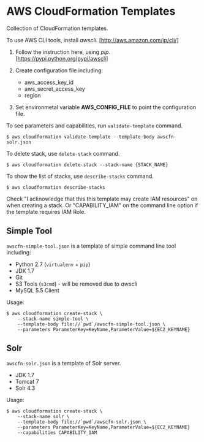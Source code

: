 AWS CloudFormation Templates
=============================

Collection of CloudFormation templates.

To use AWS CLI tools, install *awscli*.
[http://aws.amazon.com/jp/cli/]

1. Follow the instruction here, using *pip*.
   [https://pypi.python.org/pypi/awscli]

2. Create configuration file including:
    * aws_access_key_id
    * aws_secret_access_key
    * region

3. Set environmetal variable **AWS_CONFIG_FILE** to point the configuration file.

To see parameters and capabilities, run ``validate-template`` command.

    $ aws cloudformation validate-template --template-body awscfn-solr.json

To delete stack, use ``delete-stack`` command.

    $ aws cloudformation delete-stack --stack-name {STACK_NAME}

To show the list of stacks, use ``describe-stacks`` command.

    $ aws cloudformation describe-stacks

Check "I acknowledge that this this template may create IAM resources" on when creating a stack.
Or "CAPABILITY_IAM" on the command line option if the template requires IAM Role.

Simple Tool
------------

``awscfn-simple-tool.json`` is a template of simple command line tool including:

* Python 2.7 (``virtualenv`` + ``pip``)
* JDK 1.7
* Git
* S3 Tools (``s3cmd``) - will be removed due to *awscli*
* MySQL 5.5 Client

Usage:

    $ aws cloudformation create-stack \
        --stack-name simple-tool \
        --template-body file://`pwd`/awscfn-simple-tool.json \
        --parameters ParameterKey=KeyName,ParameterValue=${EC2_KEYNAME}

Solr
-----

``awscfn-solr.json`` is a template of Solr server.

* JDK 1.7
* Tomcat 7
* Solr 4.3

Usage:

    $ aws cloudformation create-stack \
        --stack-name solr \
        --template-body file://`pwd`/awscfn-solr.json \
        --parameters ParameterKey=KeyName,ParameterValue=${EC2_KEYNAME}
        --capabilities CAPABILITY_IAM
